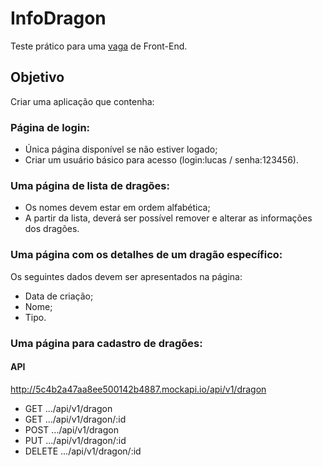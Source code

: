 # InfoDragon
Teste prático para uma [vaga](https://github.com/WoopSicredi/jobs/issues/6) de Front-End.

## Objetivo
Criar uma aplicação que contenha​:

### Página de login:
+ Única página disponível se não estiver logado;
+ Criar um usuário básico para acesso (login:lucas / senha:123456).

### Uma página de lista de dragões:
+ Os nomes devem estar em ordem alfabética;
+ A partir da lista, deverá ser possível remover e alterar as informações dos dragões.

### Uma página com os detalhes de um dragão específico:
Os seguintes dados devem ser apresentados na página:
+ Data de criação;
+ Nome;
+ Tipo.

### Uma página para cadastro de dragões:

#### API
http://5c4b2a47aa8ee500142b4887.mockapi.io/api/v1/dragon

+ GET .../api/v1/dragon
+ GET .../api/v1/dragon/:id
+ POST .../api/v1/dragon
+ PUT .../api/v1/dragon/:id
+ DELETE .../api/v1/dragon/:id